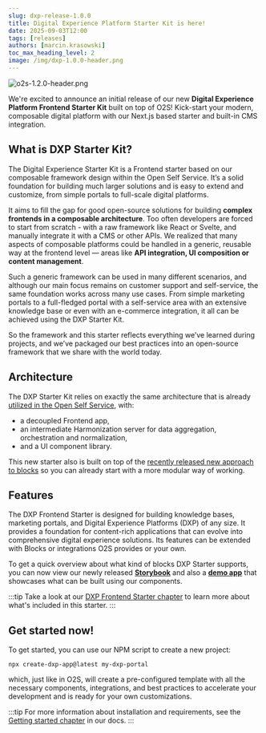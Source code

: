 ```yaml
---
slug: dxp-release-1.0.0
title: Digital Experience Platform Starter Kit is here!
date: 2025-09-03T12:00
tags: [releases]
authors: [marcin.krasowski]
toc_max_heading_level: 2
image: /img/dxp-1.0.0-header.png
---
```


![o2s-1.2.0-header.png](/img/blog/dxp-1.0.0-header.png)

We're excited to announce an initial release of our new **Digital Experience Platform Frontend Starter Kit** built on top of O2S! Kick-start your modern, composable digital platform with our Next.js based starter and built-in CMS integration.

<!--truncate-->

## What is **DXP Starter Kit**?

The Digital Experience Starter Kit is a Frontend starter based on our composable framework design within the Open Self Service. It’s a solid foundation for building much larger solutions and is easy to extend and customize, from simple portals to full-scale digital platforms.

It aims to fill the gap for good open-source solutions for building **complex frontends in a composable architecture**. Too often developers are forced to start from scratch - with a raw framework like React or Svelte, and manually integrate it with a CMS or other APIs. We realized that many aspects of composable platforms could be handled in a generic, reusable way at the frontend level — areas like **API integration, UI composition or content management**.

Such a generic framework can be used in many different scenarios, and although our main focus remains on customer support and self-service, the same foundation works across many use cases. From simple marketing portals to a full-fledged portal with a self-service area with an extensive knowledge base or even with an e-commerce integration, it all can be achieved using the DXP Starter Kit.

So the framework and this starter reflects everything we’ve learned during projects, and we’ve packaged our best practices into an open-source framework that we share with the world today.

## Architecture

The DXP Starter Kit relies on exactly the same architecture that is already [utilized in the Open Self Service](../../../docs/overview/architecture.md), with:

- a decoupled Frontend app,
- an intermediate Harmonization server for data aggregation, orchestration and normalization,
- and a UI component library.

This new starter also is built on top of the [recently released new approach to blocks](../o2s/1.2.0.md) so you can already start with a more modular way of working.

## Features

The DXP Frontend Starter is designed for building knowledge bases, marketing portals, and Digital Experience Platforms (DXP) of any size. It provides a foundation for content-rich applications that can evolve into comprehensive digital experience solutions. Its features can be extended with Blocks or integrations O2S provides or your own.

To get a quick overview about what kind of blocks DXP Starter supports, you can now view our newly released [**Storybook**](http://storybook-dxp.openselfservice.com) and also a [**demo app**](https://demo-dxp.openselfservice.com/) that showcases what can be built using our components.

:::tip
Take a look at our [DXP Frontend Starter chapter](../../../docs/app-starters/dxp/overview) to learn more about what's included in this starter.
:::

## Get started now!

To get started, you can use our NPM script to create a new project:

```shell
npx create-dxp-app@latest my-dxp-portal
```

which, just like in O2S, will create a pre-configured template with all the necessary components, integrations, and best practices to accelerate your development and is ready for your own customizations.

:::tip
For more information about installation and requirements, see the [Getting started chapter](../../../docs/getting-started/installation) in our docs.
:::
